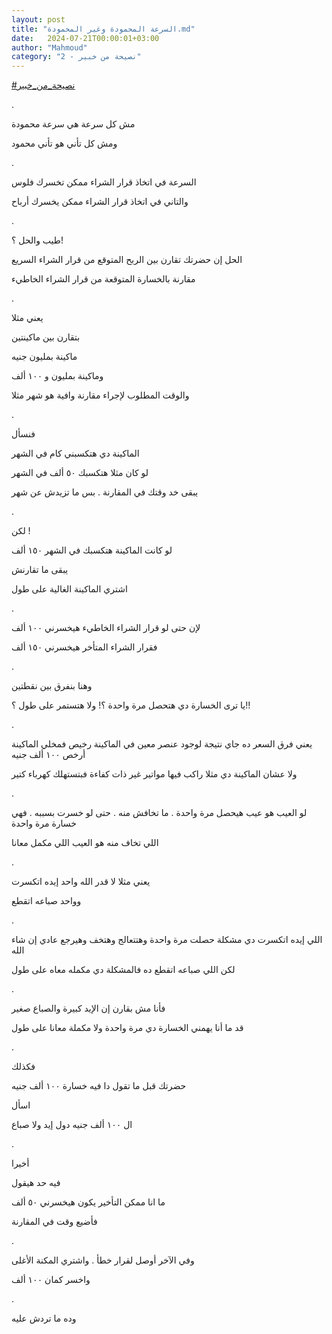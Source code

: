 ```yaml
---
layout: post
title: "السرعة المحمودة وغير المحمودة.md"
date:   2024-07-21T00:00:01+03:00
author: "Mahmoud"
category: "2 - نصيحة من خبير"
---
```

[<u>\#نصيحة_من_خبير</u>](https://www.facebook.com/hashtag/%D9%86%D8%B5%D9%8A%D8%AD%D8%A9_%D9%85%D9%86_%D8%AE%D8%A8%D9%8A%D8%B1?__eep__=6&__cft__%5b0%5d=AZUs5wwLUHoauzSH1Uf3BgtgXM0AWxrSm5yDUUGs7rsXAPIMcPKlMx1MnOgPYmmKnLBPAzLBR5HB-UbT573L8Ri9Oc1c0OLY7MDhA-GeCluvkSA_yKzDfC9i5rbu9GgYzk-cZ9BJ1E8bZkWLB4yFsl44upATPJXUpLt-CerWu1c7Ag&__tn__=*NK-R)

.

مش كل سرعة هي سرعة محمودة

ومش كل تأني هو تأني محمود

.

السرعة في اتخاذ قرار الشراء ممكن تخسرك فلوس

والتاني في اتخاذ قرار الشراء ممكن يخسرك أرباح

.

طيب والحل ؟!

الحل إن حضرتك تقارن بين الربح المتوقع من قرار الشراء
السريع

مقارنة بالخسارة المتوقعة من قرار الشراء الخاطيء

.

يعني مثلا

بتقارن بين ماكينتين

ماكينة بمليون جنيه

وماكينة بمليون و ١٠٠ ألف

والوقت المطلوب لإجراء مقارنة وافية هو شهر مثلا

.

فنسأل

الماكينة دي هتكسبني كام في الشهر

لو كان مثلا هتكسبك ٥٠ ألف في الشهر

يبقى خد وقتك في المقارنة . بس ما تزيدش عن شهر

.

لكن !

لو كانت الماكينة هتكسبك في الشهر ١٥٠ ألف

يبقى ما تقارنش

اشتري الماكينة الغالية على طول

.

لإن حتى لو قرار الشراء الخاطيء هيخسرني ١٠٠ ألف

فقرار الشراء المتأخر هيخسرني ١٥٠ ألف

.

وهنا بنفرق بين نقطتين

يا ترى الخسارة دي هتحصل مرة واحدة ؟! ولا هتستمر على طول
؟!!

.

يعني فرق السعر ده جاي نتيجة لوجود عنصر معين في الماكينة
رخيص فمخلي الماكينة أرخص ١٠٠ ألف جنيه

ولا عشان الماكينة دي مثلا راكب فيها مواتير غير ذات كفاءة
فبتستهلك كهرباء كتير

.

لو العيب هو عيب هيحصل مرة واحدة . ما تخافش منه . حتى لو
خسرت بسببه . فهي خسارة مرة واحدة

اللي تخاف منه هو العيب اللي مكمل معانا

.

يعني مثلا لا قدر الله واحد إيده اتكسرت

وواحد صباعه اتقطع

.

اللي إيده اتكسرت دي مشكلة حصلت مرة واحدة وهتتعالج وهتخف
وهيرجع عادي إن شاء الله

لكن اللي صباعه اتقطع ده فالمشكلة دي مكمله معاه على
طول

.

فأنا مش بقارن إن الإيد كبيرة والصباع صغير

قد ما أنا يهمني الخسارة دي مرة واحدة ولا مكملة معانا على
طول

.

فكذلك

حضرتك قبل ما تقول دا فيه خسارة ١٠٠ ألف جنيه

اسأل

ال ١٠٠ ألف جنيه دول إيد ولا صباع

.

أخيرا

فيه حد هيقول

ما انا ممكن التأخير يكون هيخسرني ٥٠ ألف

فأضيع وقت في المقارنة

.

وفي الآخر أوصل لقرار خطأ . واشتري المكنة الأغلى

واخسر كمان ١٠٠ ألف

.

وده ما تردش عليه
